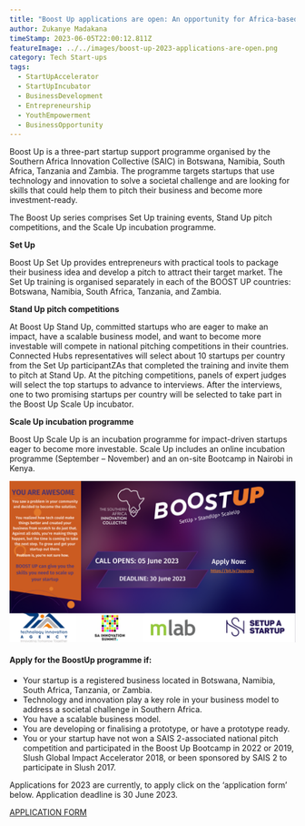 ```yaml
---
title: "Boost Up applications are open: An opportunity for Africa-based startups"
author: Zukanye Madakana
timeStamp: 2023-06-05T22:00:12.811Z
featureImage: ../../images/boost-up-2023-applications-are-open.png
category: Tech Start-ups
tags:
  - StartUpAccelerator
  - StartUpIncubator
  - BusinessDevelopment
  - Entrepreneurship
  - YouthEmpowerment
  - BusinessOpportunity
---
```

Boost Up is a three-part startup support programme organised by the Southern Africa Innovation Collective (SAIC) in Botswana, Namibia, South Africa, Tanzania and Zambia. The programme targets startups that use technology and innovation to solve a societal challenge and are looking for skills that could help them to pitch their business and become more investment-ready.

The Boost Up series comprises Set Up training events, Stand Up pitch competitions, and the Scale Up incubation programme.

**Set Up** 

Boost Up Set Up provides entrepreneurs with practical tools to package their business idea and develop a pitch to attract their target market. The Set Up training is organised separately in each of the BOOST UP countries: Botswana, Namibia, South Africa, Tanzania, and Zambia.

**Stand Up pitch competitions** 

At Boost Up Stand Up, committed startups who are eager to make an impact, have a scalable business model, and want to become more investable will compete in national pitching competitions in their countries. Connected Hubs representatives will select about 10 startups per country from the Set Up participantZAs that completed the training and invite them to pitch at Stand Up. At the pitching competitions, panels of expert judges will select the top startups to advance to interviews. After the interviews, one to two promising startups per country will be selected to take part in the Boost Up Scale Up incubator.

**Scale Up incubation programme** 

Boost Up Scale Up is an incubation programme for impact-driven startups eager to become more investable. Scale Up includes an online incubation programme (September – November) and an on-site Bootcamp in Nairobi in Kenya.

![Boost Up Social Media Banner announcing the call. ](../../images/boost-up-social-media-banner.png)

#### Apply for the BoostUp programme if: 

* Your startup is a registered business located in Botswana, Namibia, South Africa, Tanzania, or Zambia.
* Technology and innovation play a key role in your business model to address a societal challenge in Southern Africa.
* You have a scalable business model.
* You are developing or finalising a prototype, or have a prototype ready.
* You or your startup have not won a SAIS 2-associated national pitch competition and participated in the Boost Up Bootcamp in 2022 or 2019, Slush Global Impact Accelerator 2018, or been sponsored by SAIS 2 to participate in Slush 2017.

Applications for 2023 are currently, to apply click on the ‘application form’ below. Application deadline is 30 June 2023.

[APPLICATION FORM](https://bit.ly/3quxpsD)